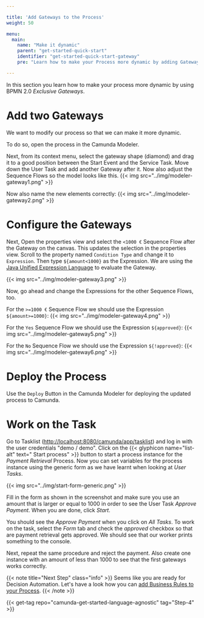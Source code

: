 ```yaml
---

title: 'Add Gateways to the Process'
weight: 50

menu:
  main:
    name: "Make it dynamic"
    parent: "get-started-quick-start"
    identifier: "get-started-quick-start-gateway"
    pre: "Learn how to make your Process more dynamic by adding Gateways to the Process."

---
```


In this section you learn how to make your process more dynamic by using BPMN 2.0 *Exclusive Gateways*.

# Add two Gateways
We want to modify our process so that we can make it more dynamic.

To do so, open the process in the Camunda Modeler.

Next, from its context menu, select the gateway shape (diamond) and drag it to a good position between the Start Event and the Service Task. Move down the User Task and add another Gateway after it. Now also adjust the Sequence Flows so the model looks like this.
{{< img src="../img/modeler-gateway1.png" >}}

Now also name the new elements correctly:
{{< img src="../img/modeler-gateway2.png" >}}

# Configure the Gateways

Next, Open the properties view and select the `<1000 €` Sequence Flow after the Gateway on the canvas. This updates the selection in the properties view.
Scroll to the property named `Condition Type` and change it to `Expression`. Then type `${amount<1000}` as the Expression.
We are using the [Java Unified Expression Language](https://docs.camunda.org/manual/latest/user-guide/process-engine/expression-language/) to evaluate the Gateway.

{{< img src="../img/modeler-gateway3.png" >}}

Now, go ahead and change the Expressions for the other Sequence Flows, too.

For the `>=1000 €` Sequence Flow we should use the Expression `${amount>=1000}`:
{{< img src="../img/modeler-gateway4.png" >}}


For the `Yes` Sequence Flow we should use the Expression `${approved}`:
{{< img src="../img/modeler-gateway5.png" >}}

For the `No` Sequence Flow we should use the Expression `${!approved}`:
{{< img src="../img/modeler-gateway6.png" >}}

# Deploy the Process

Use the `Deploy` Button in the Camunda Modeler for deploying the updated process to Camunda.

# Work on the Task

Go to Tasklist ([http://localhost:8080/camunda/app/tasklist](http://localhost:8080/camunda/app/tasklist)) and log in with the user credentials "demo / demo".
Click on the {{< glyphicon name="list-alt" text=" Start process" >}} button to start a process instance for the *Payment Retrieval* Process.
Now you can set variables for the process instance using the generic form as we have learnt when looking at *User Tasks*.

{{< img src="../img/start-form-generic.png" >}}

Fill in the form as shown in the screenshot and make sure you use an amount that is larger or equal to 1000 in order to see the User Task *Approve Payment*.
When you are done, click *Start*.

You should see the *Approve Payment* when you click on *All Tasks*.
To work on the task, select the *Form* tab and check the *approved* checkbox so that are payment retrieval gets approved.
We should see that our worker prints something to the console.

Next, repeat the same procedure and reject the payment. Also create one instance with an amount of less than 1000 to see that the first gateways works correctly.

{{< note title="Next Step" class="info" >}}
Seems like you are ready for Decision Automation. Let's have a look how you can [add Business Rules to your Process](/get-started/quick-start/decision-automation/).
{{< /note >}}

{{< get-tag repo="camunda-get-started-language-agnostic" tag="Step-4" >}}
